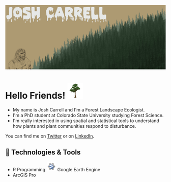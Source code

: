 ![Header](https://github.com/RandomForestz/RandomForestz/blob/main/readme_header.jpg)

# Hello Friends! <img src="https://github.com/RandomForestz/RandomForestz/blob/main/d67becae2da0f810f63ec8309a5f3f3f.gif" width="50px">

- My name is Josh Carrell and I'm a Forest Landscape Ecologist. 
- I'm a PhD student at Colorado State University studying Forest Science. 
- I'm really interested in using spatial and statistical tools to understand how plants and plant communities respond to disturbance. 

You can find me on [Twitter][1] or on [LinkedIn][3].

## 🔧 Technologies & Tools
 - R Programming
 <img src="https://github.com/RandomForestz/RandomForestz/blob/main/Curso-corto-de-Google-Earth-Engine-1.png" width="30px"> Google Earth Engine 
 - ArcGIS Pro



  

<!-- links to social media icons -->

<!-- icons with padding -->

[1.1]: http://i.imgur.com/tXSoThF.png (twitter icon with padding)
[2.1]: http://i.imgur.com/0o48UoR.png (github icon with padding)

<!-- icons without padding -->


<!-- links to your social media accounts -->

[1]: https://twitter.com/RandomForestz
[3]: https://www.linkedin.com/in/josh-carrell-775a18219/


<!-- Resources -->
<!-- Icons: https://simpleicons.org/ -->
<!-- GitHub Stats: https://github.com/anuraghazra/github-readme-stats -->
<!-- Emojis: https://emojipedia.org/emoji/ -->
<!-- HTML Emojis: https://www.fileformat.info/index.htm -->
<!-- Shields: https://shields.io/ -->
<!-- Awesome GitHub Profile README: https://github.com/abhisheknaiidu/awesome-github-profile-readme -->
